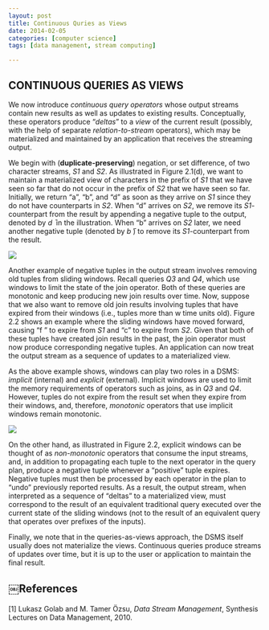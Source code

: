 ```yaml
---
layout: post
title: Continuous Quries as Views
date: 2014-02-05
categories: [computer science]
tags: [data management, stream computing]

---
```


CONTINUOUS QUERIES AS VIEWS
---

We now introduce *continuous query operators* whose output streams contain new results as well as updates to existing results. Conceptually, these operators produce “*deltas*” to a *view* of the current result (possibly, with the help of separate *relation-to-stream* operators), which may be materialized and maintained by an application that receives the streaming output.

We begin with (**duplicate-preserving**) negation, or set difference, of two character streams, *S1* and *S2*. As illustrated in Figure 2.1(d), we want to maintain a materialized view of characters in the prefix of *S1* that we have seen so far that do not occur in the prefix of *S2* that we have seen so far. Initially, we return “a”, “b”, and “d” as soon as they arrive on *S1* since they do not have counterparts in *S2*. When “d” arrives on *S2*, we remove its *S1*-counterpart from the result by appending a negative tuple to the output, denoted by *d ̄* in the illustration. When “b” arrives on *S2* later, we need another negative tuple (denoted by *b ̄*) to remove its *S1*-counterpart from the result.![](http://sungsoo.github.com/images/continuousquery.png)
Another example of negative tuples in the output stream involves removing old tuples from sliding windows. Recall queries *Q3* and *Q4*, which use windows to limit the state of the join operator. Both of these queries are monotonic and keep producing new join results over time. Now, suppose that we also want to remove old join results involving tuples that have expired from their windows (i.e., tuples more than w time units old). Figure 2.2 shows an example where the sliding windows have moved forward, causing “f ” to expire from *S1* and “c” to expire from *S2*. Given that both of these tuples have created join results in the past, the join operator must now produce corresponding negative tuples. An application can now treat the output stream as a sequence of updates to a materialized view.
As the above example shows, windows can play two roles in a DSMS: *implicit* (internal) and *explicit* (external). Implicit windows are used to limit the memory requirements of operators such as joins, as in *Q3* and *Q4*. However, tuples do not expire from the result set when they expire from their windows, and, therefore, *monotonic* operators that use implicit windows remain monotonic. 

![](http://sungsoo.github.com/images/materializedview.png)
On the other hand, as illustrated in Figure 2.2, explicit windows can be thought of as *non-monotonic* operators that consume the input streams, and, in addition to propagating each tuple to the next operator in the query plan, produce a negative tuple whenever a “positive” tuple expires. Negative tuples must then be processed by each operator in the plan to “undo” previously reported results. As a result, the output stream, when interpreted as a sequence of “deltas” to a materialized view, must correspond to the result of an equivalent traditional query executed over the current state of the sliding windows (not to the result of an equivalent query that operates over prefixes of the inputs). 
Finally, we note that in the queries-as-views approach, the DSMS itself usually does not materialize the views. Continuous queries produce streams of updates over time, but it is up to the user or application to maintain the final result.￼References
---
[1] Lukasz Golab and M. Tamer Özsu, *Data Stream Management*, Synthesis Lectures on Data Management, 2010.